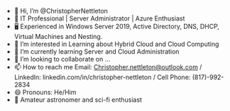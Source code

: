 - 👋 Hi, I’m @ChristopherNettleton
- 🌌 IT Professional | Server Administrator | Azure Enthusiast
- 🖥️ Experienced in Windows Server 2019, Active Directory, DNS, DHCP, Virtual Machines and Nesting. 
- 👀 I’m interested in Learning about Hybrid Cloud and Cloud Computing
- 🌱 I’m currently learning Server and Cloud Administration
- 💞️ I’m looking to collaborate on ...
- 📫 How to reach me Email:	Christopher.nettleton@outlook.com / LinkedIn:	linkedin.com/in/christopher-nettleton / Cell Phone: (817)-992-2834 
- 😄 Pronouns: He/Him
- 🚀 Amateur astronomer and sci-fi enthusiast

<!---
ChristopherNettleton/ChristopherNettleton is a ✨ special ✨ repository because its `README.md` (this file) appears on your GitHub profile.
You can click the Preview link to take a look at your changes.
--->
